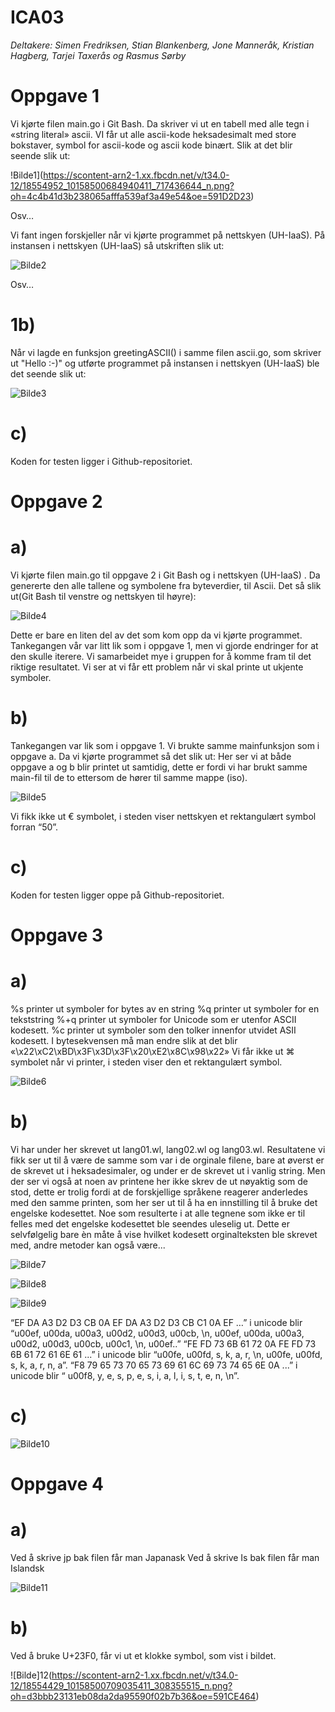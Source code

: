 # ICA03


*Deltakere: Simen Fredriksen, Stian Blankenberg, Jone Manneråk, Kristian Hagberg, Tarjei Taxerås og Rasmus Sørby*


# Oppgave 1


Vi kjørte filen main.go i Git Bash. Da skriver vi ut en tabell med alle tegn i «string literal» ascii. VI får ut alle ascii-kode heksadesimalt med store bokstaver, symbol for ascii-kode og ascii kode binært. Slik at det blir seende slik ut: 


!Bilde1](https://scontent-arn2-1.xx.fbcdn.net/v/t34.0-12/18554952_10158500684940411_717436644_n.png?oh=4c4b41d3b238065afffa539af3a49e54&oe=591D2D23)

Osv…


Vi fant ingen forskjeller når vi kjørte programmet på nettskyen (UH-IaaS).
På instansen i nettskyen (UH-IaaS) så utskriften slik ut:

![Bilde2](https://scontent-arn2-1.xx.fbcdn.net/v/t34.0-12/18554792_10158500687760411_1203725809_n.png?oh=c457cd7a38510bbc7b241fa548a4a673&oe=591D8233)


Osv…




# 1b) 
Når vi lagde en funksjon greetingASCII() i samme filen ascii.go, som skriver ut "Hello :-)"  og utførte programmet på instansen i nettskyen (UH-IaaS) ble det seende slik ut:

![Bilde3](https://scontent-arn2-1.xx.fbcdn.net/v/t34.0-12/18579106_10158500691750411_1873139703_n.png?oh=ed78dd88ca0a29676db739799965e575&oe=591CEE7A)


# c)
Koden for testen ligger i Github-repositoriet.

 
 


# Oppgave 2


# a)
Vi kjørte filen main.go til oppgave 2 i Git Bash og i nettskyen (UH-IaaS) . Da genererte den alle tallene og symbolene fra byteverdier, til Ascii. Det så slik ut(Git Bash til venstre og nettskyen til høyre):

![Bilde4](https://scontent-arn2-1.xx.fbcdn.net/v/t34.0-12/18578525_10158500695125411_1586052045_n.png?oh=52b2986105eee18b89848142cccf3b8f&oe=591CF9E2)


Dette er bare en liten del av det som kom opp da vi kjørte programmet. Tankegangen vår var litt lik som i oppgave 1, men vi gjorde endringer for at den skulle iterere. Vi samarbeidet mye i gruppen for å komme fram til det riktige resultatet. Vi ser at vi får ett problem når vi skal printe ut ukjente symboler.

# b)
Tankegangen var lik som i oppgave 1. Vi brukte samme mainfunksjon som i oppgave a. Da vi kjørte programmet så det slik ut: Her ser vi at både oppgave a og b blir printet ut samtidig, dette er fordi vi har brukt samme main-fil til de to ettersom de hører til samme mappe (iso).

![Bilde5](https://scontent-arn2-1.xx.fbcdn.net/v/t34.0-12/18516255_10158500697285411_698830966_n.png?oh=196ab55d7d0acdf17fd02a5df26f6c04&oe=591CF5C6)

Vi fikk ikke ut € symbolet, i steden viser nettskyen et rektangulært symbol forran “50”. 

# c)
Koden for testen ligger oppe på Github-repositoriet. 

 
 

# Oppgave 3

# a)
%s printer ut symboler for bytes av en string
 %q printer ut symboler for en tekststring 
%+q printer ut symboler for Unicode som er utenfor ASCII kodesett. 
%c printer ut symboler som den tolker innenfor utvidet ASII kodesett. 
I bytesekvensen må man endre slik at det blir «\x22\xC2\xBD\x3F\x3D\x3F\x20\xE2\x8C\x98\x22»
Vi får ikke ut ⌘ symbolet når vi printer, i steden viser den et rektangulært symbol.

![Bilde6](https://scontent-arn2-1.xx.fbcdn.net/v/t34.0-12/18516165_10158500699905411_1881870183_n.png?oh=5aac8e6c63e54742c5f9b2b1b696558b&oe=591D7EDD)


# b)
Vi har under her skrevet ut lang01.wl, lang02.wl og lang03.wl. Resultatene vi fikk ser ut til å være de samme som var i de orginale filene, bare at øverst er de skrevet ut i heksadesimaler, og under er de skrevet ut i vanlig string. Men der ser vi også at noen av printene her ikke skrev de ut nøyaktig som de stod, dette er trolig fordi at de forskjellige språkene reagerer anderledes med den samme printen, som her ser ut til å ha en innstilling til å bruke det engelske kodesettet. Noe som resulterte i at alle tegnene som ikke er til felles med det engelske kodesettet ble seendes uleselig ut. Dette er selvfølgelig bare èn måte å vise hvilket kodesett orginalteksten ble skrevet med, andre metoder kan også være...

![Bilde7](https://scontent-arn2-1.xx.fbcdn.net/v/t34.0-12/18516180_10158500703165411_271930854_n.png?oh=14e79df80eda4137269a560746047669&oe=591E3279)

![Bilde8](https://scontent-arn2-1.xx.fbcdn.net/v/t34.0-12/18516211_10158500703740411_926807169_n.png?oh=0cf55844677b64b645e13916b351a03a&oe=591D2F6C)

![Bilde9](https://scontent-arn2-1.xx.fbcdn.net/v/t34.0-12/18578754_10158500704000411_543887020_n.png?oh=428d75b1451760d1bf80402e64eb835c&oe=591D38A5)


“EF DA A3 D2 D3 CB 0A EF DA A3 D2 D3 CB C1 0A EF …” i unicode blir “u00ef, u00da, u00a3, u00d2, u00d3, u00cb, \n, u00ef, u00da, u00a3, u00d2, u00d3, u00cb, u00c1, \n, u00ef..”
 “FE FD 73 6B 61 72 0A FE FD 73 6B 61 72 61 6E 61 ...” i unicode blir “u00fe, u00fd, s, k, a, r, \n, u00fe, u00fd, s, k, a, r, n, a”.
“F8 79 65 73 70 65 73 69 61 6C 69 73 74 65 6E 0A ...” i unicode blir “  u00f8, y, e, s, p, e, s, i, a, l, i, s, t, e, n, \n”.




# c)

![Bilde10](https://scontent-arn2-1.xx.fbcdn.net/v/t34.0-12/18492971_10158500708685411_1635529287_n.png?oh=42d014d1469bbd5c651b367f81e31e9a&oe=591CE887)

 
 


# Oppgave 4

# a) 
Ved å skrive jp bak filen får man Japanask 
Ved å skrive Is bak filen får man Islandsk

![Bilde11](https://scontent-arn2-1.xx.fbcdn.net/v/t34.0-12/18578723_10158500708920411_765775719_n.png?oh=60e0c84d3a150c1cfad33ddb20bd3aea&oe=591D14AD)

# b) 
Ved å bruke U+23F0, får vi ut et klokke symbol, som vist i bildet.

![Bilde]12(https://scontent-arn2-1.xx.fbcdn.net/v/t34.0-12/18554429_10158500709035411_308355515_n.png?oh=d3bbb23131eb08da2da95590f02b7b36&oe=591CE464)
